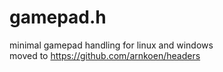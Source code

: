 # gamepad.h
minimal gamepad handling for linux and windows \
moved to https://github.com/arnkoen/headers

